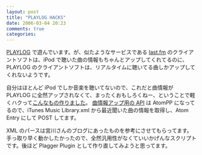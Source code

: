 ```yaml
---
layout: post
title: "PLAYLOG HACKS"
date: 2006-03-04 20:23
comments: true
categories: 
---
```

<p class="entryBody">
<a href="http://playlog.jp/" target="_blank">PLAYLOG</a> で遊んでいます。が、似たようなサービスである <a href="http://www.last.fm/" target="_blank">last.fm</a> のクライアントソフトは、iPod で聴いた曲の情報もちゃんとアップしてくれてるのに、PLAYLOG のクライアントソフトは、リアルタイムに聴いてる曲しかアップしてくれないようです。
</p>

<p class="entryBody">
自分はほとんど iPod でしか音楽を聴いてないので、これだと曲情報が PLAYLOG に全然アップされなくて、まったくおもしろくねー、ということで軽くハクって<a href="http://trac.mizzy.org/public/browser/itunes2playlog/trunk" target="_blank">こんなもの作りました</a>。 <a href="http://playlog.jp/Development/blog/playlog_upload_api" target="_blank">曲情報アップ用の API</a> は AtomPP になってるので、iTunes Music Library.xml から最近聞いた曲の情報を取得し、Atom Entry にして POST してます。
</p>

<p class="entryBody">
XML のパースは宮川さんのブログにあったものを参考にさせてもらってます。手っ取り早く動かしたかったので、全然汎用性がなくていいかげんなスクリプトです。後ほど Plagger Plugin として作り直してみようと思ってます。
</p>
